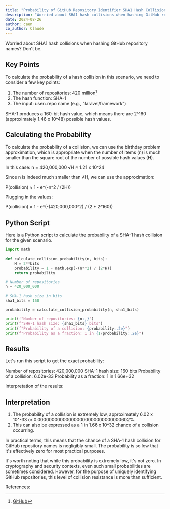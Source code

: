 ```yaml
---
title: "Probability of GitHub Repository Identifier SHA1 Hash Collisions"
description: "Worried about SHA1 hash collisions when hashing GitHub repository names? Don't be."
date: 2024-08-26
author: caen
co_author: Claude
---
```


Worried about SHA1 hash collisions when hashing GitHub repository names? Don't be.

## Key Points

To calculate the probability of a hash collision in this scenario, we need to consider a few key points:

1. The number of repositories: 420 million[^1]
2. The hash function: SHA-1
3. The input: user+repo name (e.g., "laravel/framework")

SHA-1 produces a 160-bit hash value, which means there are 2^160 (approximately 1.46 x 10^48) possible hash values.

## Calculating the Probability

To calculate the probability of a collision, we can use the birthday problem approximation, which is appropriate when the number of items (n) is much smaller than the square root of the number of possible hash values (H).

In this case:
n = 420,000,000
√H ≈ 1.21 x 10^24

Since n is indeed much smaller than √H, we can use the approximation:

P(collision) ≈ 1 - e^(-n^2 / (2H))

Plugging in the values:

P(collision) ≈ 1 - e^(-(420,000,000^2) / (2 * 2^160))

## Python Script

Here is a Python script to calculate the probability of a SHA-1 hash collision for the given scenario.

```python
import math

def calculate_collision_probability(n, bits):
    H = 2**bits
    probability = 1 - math.exp(-(n**2) / (2*H))
    return probability

# Number of repositories
n = 420_000_000

# SHA-1 hash size in bits
sha1_bits = 160

probability = calculate_collision_probability(n, sha1_bits)

print(f"Number of repositories: {n:,}")
print(f"SHA-1 hash size: {sha1_bits} bits")
print(f"Probability of a collision: {probability:.2e}")
print(f"Probability as a fraction: 1 in {1/probability:.2e}")

```

## Results

Let's run this script to get the exact probability:

Number of repositories: 420,000,000
SHA-1 hash size: 160 bits
Probability of a collision: 6.02e-33
Probability as a fraction: 1 in 1.66e+32

Interpretation of the results:

## Interpretation

1. The probability of a collision is extremely low, approximately 6.02 x 10^-33 or 0.000000000000000000000000000000602%.
2. This can also be expressed as a 1 in 1.66 x 10^32 chance of a collision occurring.

In practical terms, this means that the chance of a SHA-1 hash collision for GitHub repository names is negligibly small. The probability is so low that it's effectively zero for most practical purposes.

It's worth noting that while this probability is extremely low, it's not zero. In cryptography and security contexts, even such small probabilities are sometimes considered. However, for the purpose of uniquely identifying GitHub repositories, this level of collision resistance is more than sufficient.


References:

[^1]: [GitHub](https://github.com/about)
